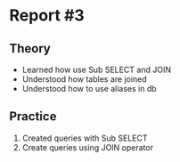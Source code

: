 # Report #3

## Theory

- Learned how use Sub SELECT and JOIN
- Understood how tables are joined
- Understood how to use aliases in db

## Practice

1. Created queries with Sub SELECT
2. Create queries using JOIN operator
